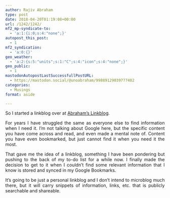 ```yaml
---
author: Rajiv Abraham
type: post
date: 2018-04-20T01:19:08+00:00
url: /1242/1242/
mf2_mp-syndicate-to:
  - 'a:1:{i:0;s:4:"none";}'
autopost_this_post:
  - 1
mf2_syndication:
  - 'a:0:{}'
geo_weather:
  - 'a:2:{s:5:"units";s:1:"C";s:4:"icon";s:4:"none";}'
geo_public:
  - 1
mastodonAutopostLastSuccessfullPostURL:
  - https://mastodon.social/@unoabraham/99889129039777482
categories:
  - Musings
format: aside

---
```

<p style="text-align: justify;">
  So I started a linkblog over at <a href="https://abraham.link/" target="_blank" rel="noopener">Abraham&#8217;s Linkblog</a>.
</p>

<p style="text-align: justify;">
  For years I have struggled the same as everyone else to find information when I need it. I’m not talking about Google here, but the specific content you have come across and read, and even made a mental note of. Content you have even bookmarked, but just cannot find it when you need it the most.
</p>

<p style="text-align: justify;">
  That gave me the idea of a linkblog, something I have been pondering but pushing to the back of my to-do list for a while now. I finally made the decision to get to it when I couldn’t find some relevant information that I know is stored and synced in my Google Bookmarks.
</p>

<p style="text-align: justify;">
  It’s going to be just a personal linkblog and I don&#8217;t intend to microblog much there, but it will carry snippets of information, links, etc. that is publicly searchable and shareable.
</p>